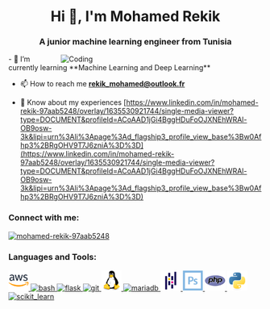 <h1 align="center">Hi 👋, I'm Mohamed Rekik</h1>
<h3 align="center">A junior machine learning engineer from Tunisia</h3>
<img align="right" alt="Coding" width="400" src="https://www.google.com/url?sa=i&url=https%3A%2F%2Fgithub.com%2Fasliddinovbehzodjon&psig=AOvVaw0-s4DEXB8ClLEVxNu7RHpK&ust=1693665449955000&source=images&cd=vfe&opi=89978449&ved=0CBAQjRxqFwoTCOiFstTRiYEDFQAAAAAdAAAAABAD">
- 🌱 I’m currently learning **Machine Learning and Deep Learning**

- 📫 How to reach me **rekik_mohamed@outlook.fr**

- 📄 Know about my experiences [https://www.linkedin.com/in/mohamed-rekik-97aab5248/overlay/1635530921744/single-media-viewer?type=DOCUMENT&profileId=ACoAAD1jGi4BggHDuFoOJXNEhWRAl-OB9osw-3k&lipi=urn%3Ali%3Apage%3Ad_flagship3_profile_view_base%3Bw0Afhp3%2BRgOHV9T7J6zniA%3D%3D](https://www.linkedin.com/in/mohamed-rekik-97aab5248/overlay/1635530921744/single-media-viewer?type=DOCUMENT&profileId=ACoAAD1jGi4BggHDuFoOJXNEhWRAl-OB9osw-3k&lipi=urn%3Ali%3Apage%3Ad_flagship3_profile_view_base%3Bw0Afhp3%2BRgOHV9T7J6zniA%3D%3D)

<h3 align="left">Connect with me:</h3>
<p align="left">
<a href="https://linkedin.com/in/mohamed-rekik-97aab5248" target="blank"><img align="center" src="https://raw.githubusercontent.com/rahuldkjain/github-profile-readme-generator/master/src/images/icons/Social/linked-in-alt.svg" alt="mohamed-rekik-97aab5248" height="30" width="40" /></a>
</p>

<h3 align="left">Languages and Tools:</h3>
<p align="left"> <a href="https://aws.amazon.com" target="_blank" rel="noreferrer"> <img src="https://raw.githubusercontent.com/devicons/devicon/master/icons/amazonwebservices/amazonwebservices-original-wordmark.svg" alt="aws" width="40" height="40"/> </a> <a href="https://www.gnu.org/software/bash/" target="_blank" rel="noreferrer"> <img src="https://www.vectorlogo.zone/logos/gnu_bash/gnu_bash-icon.svg" alt="bash" width="40" height="40"/> </a> <a href="https://flask.palletsprojects.com/" target="_blank" rel="noreferrer"> <img src="https://www.vectorlogo.zone/logos/pocoo_flask/pocoo_flask-icon.svg" alt="flask" width="40" height="40"/> </a> <a href="https://git-scm.com/" target="_blank" rel="noreferrer"> <img src="https://www.vectorlogo.zone/logos/git-scm/git-scm-icon.svg" alt="git" width="40" height="40"/> </a> <a href="https://www.linux.org/" target="_blank" rel="noreferrer"> <img src="https://raw.githubusercontent.com/devicons/devicon/master/icons/linux/linux-original.svg" alt="linux" width="40" height="40"/> </a> <a href="https://mariadb.org/" target="_blank" rel="noreferrer"> <img src="https://www.vectorlogo.zone/logos/mariadb/mariadb-icon.svg" alt="mariadb" width="40" height="40"/> </a> <a href="https://pandas.pydata.org/" target="_blank" rel="noreferrer"> <img src="https://raw.githubusercontent.com/devicons/devicon/2ae2a900d2f041da66e950e4d48052658d850630/icons/pandas/pandas-original.svg" alt="pandas" width="40" height="40"/> </a> <a href="https://www.photoshop.com/en" target="_blank" rel="noreferrer"> <img src="https://raw.githubusercontent.com/devicons/devicon/master/icons/photoshop/photoshop-line.svg" alt="photoshop" width="40" height="40"/> </a> <a href="https://www.php.net" target="_blank" rel="noreferrer"> <img src="https://raw.githubusercontent.com/devicons/devicon/master/icons/php/php-original.svg" alt="php" width="40" height="40"/> </a> <a href="https://www.python.org" target="_blank" rel="noreferrer"> <img src="https://raw.githubusercontent.com/devicons/devicon/master/icons/python/python-original.svg" alt="python" width="40" height="40"/> </a> <a href="https://scikit-learn.org/" target="_blank" rel="noreferrer"> <img src="https://upload.wikimedia.org/wikipedia/commons/0/05/Scikit_learn_logo_small.svg" alt="scikit_learn" width="40" height="40"/> </a> </p>

